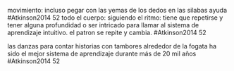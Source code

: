 movimiento: incluso pegar con las yemas de los dedos en las silabas ayuda #Atkinson2014 52
todo el cuerpo: 
siguiendo el ritmo: tiene que repetirse y tener alguna profundidad o ser intricado para llamar al sistema de aprendizaje intuitivo. el patron se repite y cambia. #Atkinson2014 52

las danzas para contar historias con tambores alrededor de la fogata ha sido el mejor sistema de aprendizaje durante más de 20 mil años #Atkinson2014 52



